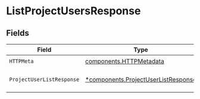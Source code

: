 # ListProjectUsersResponse


## Fields

| Field                                                                                     | Type                                                                                      | Required                                                                                  | Description                                                                               |
| ----------------------------------------------------------------------------------------- | ----------------------------------------------------------------------------------------- | ----------------------------------------------------------------------------------------- | ----------------------------------------------------------------------------------------- |
| `HTTPMeta`                                                                                | [components.HTTPMetadata](../../models/components/httpmetadata.md)                        | :heavy_check_mark:                                                                        | N/A                                                                                       |
| `ProjectUserListResponse`                                                                 | [*components.ProjectUserListResponse](../../models/components/projectuserlistresponse.md) | :heavy_minus_sign:                                                                        | Project users listed successfully.                                                        |